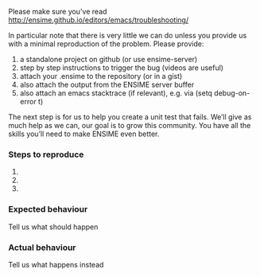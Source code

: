Please make sure you've read http://ensime.github.io/editors/emacs/troubleshooting/

In particular note that there is very little we can do unless you provide us with a minimal reproduction of the problem. Please provide:

1. a standalone project on github (or use ensime-server)
1. step by step instructions to trigger the bug (videos are useful)
1. attach your .ensime to the repository (or in a gist)
1. also attach the output from the ENSIME server buffer
1. also attach an emacs stacktrace (if relevant), e.g. via (setq debug-on-error t)

The next step is for us to help you create a unit test that fails. We’ll give as much help as we can, our goal is to grow this community. You have all the skills you’ll need to make ENSIME even better.

### Steps to reproduce
1.
2.
3.

### Expected behaviour
Tell us what should happen

### Actual behaviour
Tell us what happens instead
